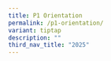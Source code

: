 ```yaml
---
title: P1 Orientation
permalink: /p1-orientation/
variant: tiptap
description: ""
third_nav_title: "2025"
---
```


